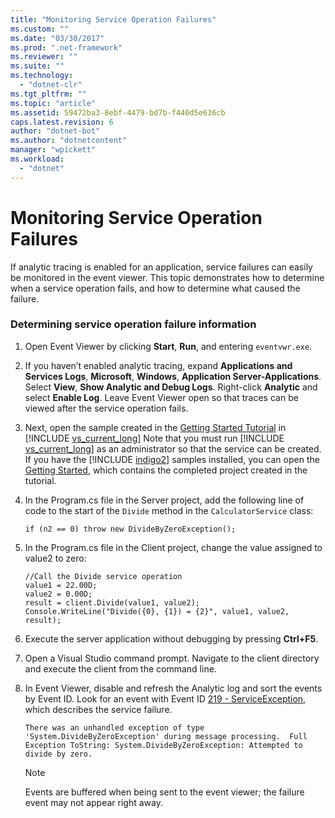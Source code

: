 ```yaml
---
title: "Monitoring Service Operation Failures"
ms.custom: ""
ms.date: "03/30/2017"
ms.prod: ".net-framework"
ms.reviewer: ""
ms.suite: ""
ms.technology: 
  - "dotnet-clr"
ms.tgt_pltfrm: ""
ms.topic: "article"
ms.assetid: 59472ba3-8ebf-4479-bd7b-f440d5e636cb
caps.latest.revision: 6
author: "dotnet-bot"
ms.author: "dotnetcontent"
manager: "wpickett"
ms.workload: 
  - "dotnet"
---
```

# Monitoring Service Operation Failures
If analytic tracing is enabled for an application, service failures can easily be monitored in the event viewer.  This topic demonstrates how to determine when a service operation fails, and how to determine what caused the failure.  
  
### Determining service operation failure information  
  
1. Open Event Viewer by clicking **Start**, **Run**, and entering `eventvwr.exe`.  
  
2. If you haven’t enabled analytic tracing, expand **Applications and Services Logs**, **Microsoft**, **Windows**, **Application Server-Applications**. Select **View**, **Show Analytic and Debug Logs**. Right-click **Analytic** and select **Enable Log**. Leave Event Viewer open so that traces can be viewed after the service operation fails.  
  
3. Next, open the sample created in the [Getting Started Tutorial](../../../../../docs/framework/wcf/getting-started-tutorial.md) in [!INCLUDE [vs_current_long](../../../../../includes/vs-current-long-md.md)] Note that you must run [!INCLUDE [vs_current_long](../../../../../includes/vs-current-long-md.md)] as an administrator so that the service can be created. If you have the [!INCLUDE [indigo2](../../../../../includes/indigo2-md.md)] samples installed, you can open the [Getting Started](../../../../../docs/framework/wcf/samples/getting-started-sample.md), which contains the completed project created in the tutorial.  
  
4. In the Program.cs file in the Server project, add the following line of code to the start of the `Divide` method in the `CalculatorService` class:  
  
   ```  
   if (n2 == 0) throw new DivideByZeroException();  
   ```  
  
5. In the Program.cs file in the Client project, change the value assigned to value2 to zero:  
  
   ```  
   //Call the Divide service operation  
   value1 = 22.00D;  
   value2 = 0.00D;  
   result = client.Divide(value1, value2);  
   Console.WriteLine("Divide({0}, {1}) = {2}", value1, value2, result);  
   ```  
  
6. Execute the server application without debugging by pressing **Ctrl+F5**.  
  
7. Open a Visual Studio command prompt.  Navigate to the client directory and execute the client from the command line.  
  
8. In Event Viewer, disable and refresh the Analytic log and sort the events by Event ID.  Look for an event with Event ID [219 - ServiceException](../../../../../docs/framework/wcf/diagnostics/etw/219-serviceexception.md), which describes the service failure.  
  
   ```Output  
   There was an unhandled exception of type 'System.DivideByZeroException' during message processing.  Full Exception ToString: System.DivideByZeroException: Attempted to divide by zero.  
   ```  
  
   > [!NOTE]
   >  Events are buffered when being sent to the event viewer; the failure event may not appear right away.
